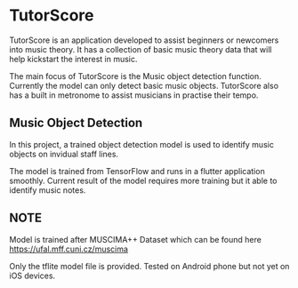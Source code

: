# TutorScore

TutorScore is an application developed to assist beginners or newcomers into music theory. It has a collection of basic music theory data that will help kickstart the interest in music.

The main focus of TutorScore is the Music object detection function. Currently the model can only detect basic music objects.
TutorScore also has a built in metronome to assist musicians in practise their tempo.

## Music Object Detection

In this project, a trained object detection model is used to identify music objects on invidual staff lines.

The model is trained from TensorFlow and runs in a flutter application smoothly.
Current result of the model requires more training but it able to identify music notes.

## NOTE
Model is trained after MUSCIMA++ Dataset which can be found here https://ufal.mff.cuni.cz/muscima

Only the tflite model file is provided.
Tested on Android phone but not yet on iOS devices.

